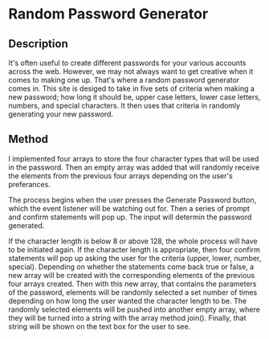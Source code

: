 # Random Password Generator

## Description
It's often useful to create different passwords for your various accounts across the web. However, we may not always want to get creative when it comes to making one up. That's where a random password generator comes in. This site is desiged to take in five sets of criteria when making a new password; how long it should be, upper case letters, lower case letters, numbers, and special characters. It then uses that criteria in randomly generating your new password.

## Method
I implemented four arrays to store the four character types that will be used in the password. Then an empty array was added that will randomly receive the elements from the previous four arrays depending on the user's preferances.

The process begins when the user presses the Generate Password button, which the event listener will be watching out for. Then a series of prompt and confirm statements will pop up. The input will determin the password generated.

If the character length is below 8 or above 128, the whole process will have to be initiated again. If the character length is appropriate, then four confirm statements will pop up asking the user for the criteria (upper, lower, number, special). Depending on whether the statements come back true or false, a new array will be created with the corresponding elements of the previous four arrays created. Then with this new array, that contains the parameters of the password, elements will be randomly selected a set number of times depending on how long the user wanted the character length to be. The randomly selected elements will be pushed into another empty array, where they will be turned into a string with the array method join(). Finally, that string will be shown on the text box for the user to see.